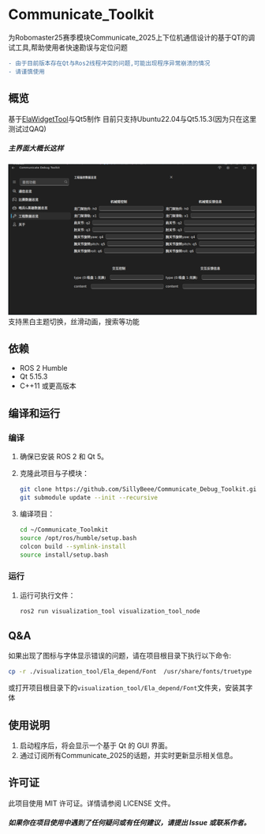 # Communicate_Toolkit 
为Robomaster25赛季模块Communicate_2025上下位机通信设计的基于QT的调试工具,帮助使用者快速勘误与定位问题
```diff
- 由于目前版本存在Qt与Ros2线程冲突的问题,可能出现程序异常崩溃的情况 
- 请谨慎使用
```
## 概览
基于[ElaWidgetTool](https://github.com/Liniyous/ElaWidgetTools)与Qt5制作
目前只支持Ubuntu22.04与Qt5.15.3(因为只在这里测试过QAQ)
##### 主界面大概长这样
![主界面示例图](/assets/主界面示例.png)
支持黑白主题切换，丝滑动画，搜索等功能

## 依赖

- ROS 2 Humble
- Qt 5.15.3
- C++11 或更高版本

## 编译和运行

### 编译

1. 确保已安装 ROS 2 和 Qt 5。
2. 克隆此项目与子模块：

    ```bash
    git clone https://github.com/SillyBeee/Communicate_Debug_Toolkit.git
    git submodule update --init --recursive
    ```

3. 编译项目：

    ```bash
    cd ~/Communicate_Toolmkit
    source /opt/ros/humble/setup.bash
    colcon build --symlink-install
    source install/setup.bash
    ```

### 运行

1. 运行可执行文件：

    ```bash
    ros2 run visualization_tool visualization_tool_node
    ```


## Q&A

如果出现了图标与字体显示错误的问题，请在项目根目录下执行以下命令:
```bash
cp -r ./visualization_tool/Ela_depend/Font  /usr/share/fonts/truetype
```
或打开项目根目录下的```visualization_tool/Ela_depend/Font```文件夹，安装其字体

## 使用说明

1. 启动程序后，将会显示一个基于 Qt 的 GUI 界面。
2. 通过订阅所有Communicate_2025的话题，并实时更新显示相关信息。



## 许可证

此项目使用 MIT 许可证。详情请参阅 LICENSE 文件。

##### 如果你在项目使用中遇到了任何疑问或有任何建议，请提出 Issue 或联系作者。
